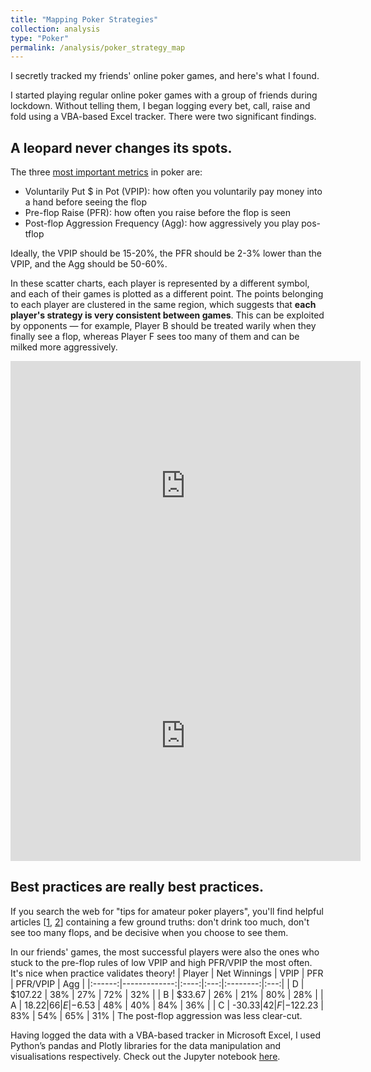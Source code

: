 ```yaml
---
title: "Mapping Poker Strategies"
collection: analysis
type: "Poker"
permalink: /analysis/poker_strategy_map
---
```


I secretly tracked my friends' online poker games, and here's what I found.

I started playing regular online poker games with a group of friends during lockdown. Without telling them, I began logging every bet, call, raise and fold using a VBA-based Excel tracker. There were two significant findings.

## A leopard never changes its spots.
The three [most important metrics](https://pokercopilot.com/essential-poker-statistics) in poker are:
- Voluntarily Put $ in Pot (VPIP): how often you voluntarily pay money into a hand before seeing the flop
- Pre-flop Raise (PFR): how often you raise before the flop is seen
- Post-flop Aggression Frequency (Agg): how aggressively you play pos-tflop

Ideally, the VPIP should be 15-20%, the PFR should be 2-3% lower than the VPIP, and the Agg should be 50-60%.

In these scatter charts, each player is represented by a different symbol, and each of their games is plotted as a different point. The points belonging to each player are clustered in the same region, which suggests that **each player's strategy is very consistent between games**. This can be exploited by opponents &mdash; for example, Player B should be treated warily when they finally see a flop, whereas Player F sees too many of them and can be milked more aggressively.

<div id="table">
   <div class="row">
      <div class="cell">
         <iframe width="560" height="400" frameborder="0" scrolling="no" src="https://luke-fitz.github.io/files/poker_pre_flop_scatter.html"></iframe>
      </div>
      <div class="cell">
         <iframe width="560" height="400" frameborder="0" scrolling="no" src="https://luke-fitz.github.io/files/poker_post_flop_scatter.html"></iframe>
      </div>
   </div>
</div>

## Best practices are really best practices.
If you search the web for "tips for amateur poker players", you'll find helpful articles [[1](https://medium.com/bobs-economics/top-tips-for-amateur-poker-players-431d5eddc13d), [2](https://www.pokerlistings.com/11-simple-tricks-you-can-use-to-crush-your-poker-home-game)] containing a few ground truths: don't drink too much, don't see too many flops, and be decisive when you choose to see them.

In our friends' games, the most successful players were also the ones who stuck to the pre-flop rules of low VPIP and high PFR/VPIP the most often. It's nice when practice validates theory! 
| Player | Net Winnings | VPIP | PFR | PFR/VPIP | Agg |
|:------:|-------------:|:----:|:---:|:--------:|:---:|
|    D   |      $107.22 |  38% | 27% |    72%   | 32% |
|    B   |       $33.67 |  26% | 21% |    80%   | 28% |
|    A   |       $18.22 |  66% | 21% |    32%   | 25% |
|    E   |       -$6.53 |  48% | 40% |    84%   | 36% |
|    C   |      -$30.33 |  42% | 43% |   100%   | 38% |
|    F   |     -$122.23 |  83% | 54% |    65%   | 31% |
The post-flop aggression was less clear-cut.

Having logged the data with a VBA-based tracker in Microsoft Excel, I used Python’s pandas and Plotly libraries for the data manipulation and visualisations respectively. Check out the Jupyter notebook [here](https://github.com/luke-fitz/projects/blob/main/poker/poker_strategy_map.ipynb).
